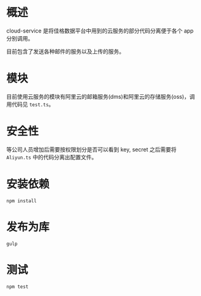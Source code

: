 # 概述

cloud-service 是将佳格数据平台中用到的云服务的部分代码分离便于各个 app 分别调用。

目前包含了发送各种邮件的服务以及上传的服务。

# 模块

目前使用云服务的模块有阿里云的邮箱服务(dms)和阿里云的存储服务(oss)，调用代码见 `test.ts`。

# 安全性

等公司人员增加后需要按权限划分是否可以看到 key, secret 之后需要将 `Aliyun.ts` 中的代码分离出配置文件。

# 安装依赖

`npm install`

# 发布为库

`gulp`

# 测试

`npm test`
